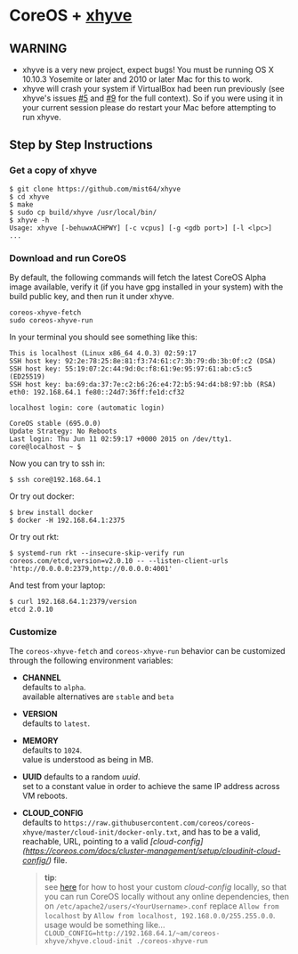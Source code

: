 # CoreOS + [xhyve](https://github.com/mist64/xhyve)

**WARNING**
-----------
 - xhyve is a very new project, expect bugs! You must be running OS X 10.10.3 Yosemite or later and 2010 or later Mac for this to work.
 - xhyve will crash your system if VirtualBox had been run previously (see xhyve's issues [#5](mist64/xhyve#5) and [#9](mist64/xhyve#9) for the full context). So if you were using it in your current session please do restart your Mac before attempting to run xhyve.

## Step by Step Instructions

### Get a copy of xhyve

```
$ git clone https://github.com/mist64/xhyve
$ cd xhyve
$ make
$ sudo cp build/xhyve /usr/local/bin/
$ xhyve -h
Usage: xhyve [-behuwxACHPWY] [-c vcpus] [-g <gdb port>] [-l <lpc>]
...
```

### Download and run CoreOS

By default, the following commands will fetch the latest CoreOS Alpha image
available, verify it (if you have gpg installed in your system) with the build
public key, and then run it under xhyve.

```
coreos-xhyve-fetch
sudo coreos-xhyve-run
```

In your terminal you should see something like this:

```
This is localhost (Linux x86_64 4.0.3) 02:59:17
SSH host key: 92:2e:78:25:8e:81:f3:74:61:c7:3b:79:db:3b:0f:c2 (DSA)
SSH host key: 55:19:07:2c:44:9d:0c:f8:61:9e:95:97:61:ab:c5:c5 (ED25519)
SSH host key: ba:69:da:37:7e:c2:b6:26:e4:72:b5:94:d4:b8:97:bb (RSA)
eth0: 192.168.64.1 fe80::24d7:36ff:fe1d:cf32

localhost login: core (automatic login)

CoreOS stable (695.0.0)
Update Strategy: No Reboots
Last login: Thu Jun 11 02:59:17 +0000 2015 on /dev/tty1.
core@localhost ~ $
```

Now you can try to ssh in:

```
$ ssh core@192.168.64.1
```

Or try out docker:

```
$ brew install docker
$ docker -H 192.168.64.1:2375
```

Or try out rkt:

```
$ systemd-run rkt --insecure-skip-verify run coreos.com/etcd,version=v2.0.10 -- --listen-client-urls 'http://0.0.0.0:2379,http://0.0.0.0:4001'
```

And test from your laptop:

```
$ curl 192.168.64.1:2379/version
etcd 2.0.10
```

### Customize

The `coreos-xhyve-fetch` and `coreos-xhyve-run` behavior can be customized
through the following environment variables:
- **CHANNEL**  
  defaults to `alpha`.  
  available alternatives are `stable` and `beta`
- **VERSION**  
  defaults to `latest`.
- **MEMORY**  
  defaults to `1024`.  
  value is understood as being in MB.
- **UUID**
  defaults to a random *uuid*.  
  set to a constant value in order to achieve the same IP address across VM reboots.
- **CLOUD_CONFIG**  
  defaults to `https://raw.githubusercontent.com/coreos/coreos-xhyve/master/cloud-init/docker-only.txt`, and has to be a valid, reachable, URL,
  pointing to a valid *[cloud-config]
  (https://coreos.com/docs/cluster-management/setup/cloudinit-cloud-config/)*
  file.

  > **tip**:  
  > see [here](https://discussions.apple.com/docs/DOC-3083) for how to
  > host your custom *cloud-config* locally, so that you can run CoreOS locally
  > without any online dependencies, then on
  > `/etc/apache2/users/<YourUsername>.conf` replace `Allow from localhost` by
  > `Allow from localhost, 192.168.0.0/255.255.0.0`.  
  > usage would be something like...  
  > `CLOUD_CONFIG=http://192.168.64.1/~am/coreos-xhyve/xhyve.cloud-init ./coreos-xhyve-run`

